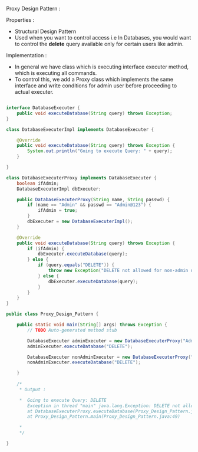 Proxy Design Pattern :

Properties :

- Structural Design Pattern
- Used when you want to control access i.e In Databases, you would want to control the **delete** query available only for certain users like admin. 

Implementation :

- In general we have class which is executing interface executer method, which is executing all commands. 
- To control this, we add a Proxy class which implements the same interface and write conditions for admin user before proceeding to actual executer. 


```java

interface DatabaseExecuter {
	public void executeDatabase(String query) throws Exception;
}

class DatabaseExecuterImpl implements DatabaseExecuter {

	@Override
	public void executeDatabase(String query) throws Exception {
		System.out.println("Going to execute Query: " + query);
	}

}

class DatabaseExecuterProxy implements DatabaseExecuter {
	boolean ifAdmin;
	DatabaseExecuterImpl dbExecuter;

	public DatabaseExecuterProxy(String name, String passwd) {
		if (name == "Admin" && passwd == "Admin@123") {
			ifAdmin = true;
		}
		dbExecuter = new DatabaseExecuterImpl();
	}

	@Override
	public void executeDatabase(String query) throws Exception {
		if (ifAdmin) {
			dbExecuter.executeDatabase(query);
		} else {
			if (query.equals("DELETE")) {
				throw new Exception("DELETE not allowed for non-admin user");
			} else {
				dbExecuter.executeDatabase(query);
			}
		}
	}
}

public class Proxy_Design_Pattern {

	public static void main(String[] args) throws Exception {
		// TODO Auto-generated method stub

		DatabaseExecuter adminExecuter = new DatabaseExecuterProxy("Admin", "Admin@123");
		adminExecuter.executeDatabase("DELETE");

		DatabaseExecuter nonAdminExecuter = new DatabaseExecuterProxy("NonAdmin", "Admin@123");
		nonAdminExecuter.executeDatabase("DELETE");

	}
	
	/*
	 * Output :

	 * 	Going to execute Query: DELETE
		Exception in thread "main" java.lang.Exception: DELETE not allowed for non-admin user
		at DatabaseExecuterProxy.executeDatabase(Proxy_Design_Pattern.java:32)
		at Proxy_Design_Pattern.main(Proxy_Design_Pattern.java:49)

	 * 
	 */

}

```



